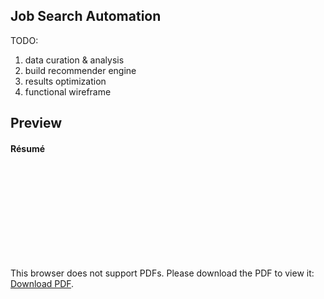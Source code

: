 ## Job Search Automation

TODO:

1. data curation & analysis
2. build recommender engine
3. results optimization
4. functional wireframe

## Preview

#### Résumé
<object data="https://github.com/bubnicbf/resume/blob/data_scientist/resume.pdf" type="application/pdf" width="2000px" height="2588px">
    <embed src="https://github.com/bubnicbf/resume/blob/data_scientist/resume.pdf">
        <p>This browser does not support PDFs. Please download the PDF to view it: <a href="https://github.com/bubnicbf/awesome_cv/raw/master/resume.pdf">Download PDF</a>.</p>
    </embed>
</object>

